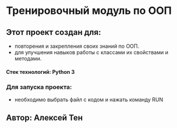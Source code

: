 # Тренировочный модуль по ООП
## Этот проект создан для:
- повторения и закрепления своих знаний по ООП.
- для улучшения навыков работы с классами их свойствами и методами.
#### Стек технологий: Python 3
### Для запуска проекта:
- необходимо выбрать файл с кодом и нажать команду RUN
## Автор: Алексей Тен
